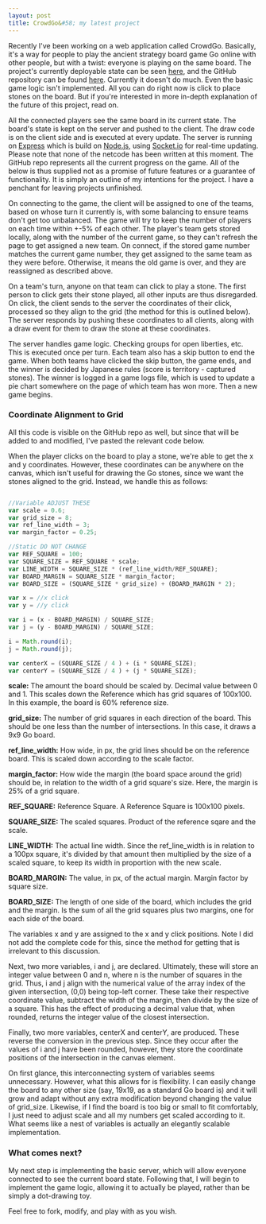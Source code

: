 ```yaml
---
layout: post
title: CrowdGo&#58; my latest project
---
```

Recently I've been working on a web application called CrowdGo. Basically, it's a way for people to play the ancient strategy board game Go online with other people, but with a twist: everyone is playing on the same board. The project's currently deployable state can be seen [here](/crowdgo/), and the GitHub repository can be found [here](https://github.com/darkfire613/crowdgo/). Currently it doesn't do much. Even the basic game logic isn't implemented. All you can do right now is click to place stones on the board. But if you're interested in more in-depth explanation of the future of this project, read on.

All the connected players see the same board in its current state. The board's state is kept on the server and pushed to the client. The draw code is on the client side and is executed at every update. The server is running on [Express](http://expressjs.com) which is build on [Node.js](http://nodejs.org), using [Socket.io](http://socket.io) for real-time updating. Please note that none of the netcode has been written at this moment. The GitHub repo represents all the current progress on the game. All of the below is thus supplied not as a promise of future features or a guarantee of functionality. It is simply an outline of my intentions for the project. I have a penchant for leaving projects unfinished.

On connecting to the game, the client will be assigned to one of the teams, based on whose turn it currently is, with some balancing to ensure teams don't get too unbalanced. The game will try to keep the number of players on each time within +-5% of each other. The player's team gets stored locally, along with the number of the current game, so they can't refresh the page to get assigned a new team. On connect, if the stored game number matches the current game number, they get assigned to the same team as they were before. Otherwise, it means the old game is over, and they are reassigned as described above.

On a team's turn, anyone on that team can click to play a stone. The first person to click gets their stone played, all other inputs are thus disregarded. On click, the client sends to the server the coordinates of their click, processed so they align to the grid (the method for this is outlined below). The server responds by pushing these coordinates to all clients, along with a draw event for them to draw the stone at these coordinates.

The server handles game logic. Checking groups for open liberties, etc. This is executed once per turn. Each team also has a skip button to end the game. When both teams have clicked the skip button, the game ends, and the winner is decided by Japanese rules (score is territory - captured stones). The winner is logged in a game logs file, which is used to update a pie chart somewhere on the page of which team has won more. Then a new game begins.

### Coordinate Alignment to Grid

All this code is visible on the GitHub repo as well, but since that will be added to and modified, I've pasted the relevant code below.

When the player clicks on the board to play a stone, we're able to get the x and y coordinates. However, these coordinates can be anywhere on the canvas, which isn't useful for drawing the Go stones, since we want the stones aligned to the grid. Instead, we handle this as follows:

```javascript

//Variable ADJUST THESE
var scale = 0.6;
var grid_size = 8;
var ref_line_width = 3;
var margin_factor = 0.25;

//Static DO NOT CHANGE
var REF_SQUARE = 100;
var SQUARE_SIZE = REF_SQUARE * scale;
var LINE_WIDTH = SQUARE_SIZE * (ref_line_width/REF_SQUARE);
var BOARD_MARGIN = SQUARE_SIZE * margin_factor;
var BOARD_SIZE = (SQUARE_SIZE * grid_size) + (BOARD_MARGIN * 2);

var x = //x click
var y = //y click

var i = (x - BOARD_MARGIN) / SQUARE_SIZE;
var j = (y - BOARD_MARGIN) / SQUARE_SIZE;

i = Math.round(i);
j = Math.round(j);

var centerX = (SQUARE_SIZE / 4 ) + (i * SQUARE_SIZE);
var centerY = (SQUARE_SIZE / 4 ) + (j * SQUARE_SIZE);

```

**scale:** The amount the board should be scaled by. Decimal value between 0 and 1. This scales down the Reference which has grid squares of 100x100. In this example, the board is 60% reference size.

**grid_size:** The number of grid squares in each direction of the board. This should be one less than the number of intersections. In this case, it draws a 9x9 Go board.

**ref_line_width:** How wide, in px, the grid lines should be on the reference board. This is scaled down according to the scale factor.

**margin_factor:** How wide the margin (the board space around the grid) should be, in relation to the width of a grid square's size. Here, the margin is 25% of a grid square.

**REF_SQUARE:** Reference Square. A Reference Square is 100x100 pixels.

**SQUARE_SIZE:** The scaled squares. Product of the reference sqare and the scale.

**LINE_WIDTH:** The actual line width. Since the ref_line_width is in relation to a 100px square, it's divided by that amount then multiplied by the size of a scaled square, to keep its width in proportion with the new scale.

**BOARD_MARGIN:** The value, in px, of the actual margin. Margin factor by square size.

**BOARD_SIZE:** The length of one side of the board, which includes the grid and the margin. Is the sum of all the grid squares plus two margins, one for each side of the board.

The variables x and y are assigned to the x and y click positions. Note I did not add the complete code for this, since the method for getting that is irrelevant to this discussion.

Next, two more variables, i and j, are declared. Ultimately, these will store an integer value between 0 and n, where n is the number of squares in the grid. Thus, i and j align with the numerical value of the array index of the given intersection, (0,0) being top-left corner. These take their respective coordinate value, subtract the width of the margin, then divide by the size of a square. This has the effect of producing a decimal value that, when rounded, returns the integer value of the closest intersection.

Finally, two more variables, centerX and centerY, are produced. These reverse the conversion in the previous step. Since they occur after the values of i and j have been rounded, however, they store the coordinate positions of the intersection in the canvas element.

On first glance, this interconnecting system of variables seems unnecessary. However, what this allows for is flexibility. I can easily change the board to any other size (say, 19x19, as a standard Go board is) and it will grow and adapt without any extra modification beyond changing the value of grid_size. Likewise, if I find the board is too big or small to fit comfortably, I just need to adjust scale and all my numbers get scaled according to it. What seems like a nest of variables is actually an elegantly scalable implementation.

### What comes next?

My next step is implementing the basic server, which will allow everyone connected to see the current board state. Following that, I will begin to implement the game logic, allowing it to actually be played, rather than be simply a dot-drawing toy.

Feel free to fork, modify, and play with as you wish.
